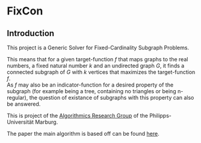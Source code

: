 # FixCon

## Introduction
This project is a Generic Solver for Fixed-Cardinality Subgraph Problems.  

This means that for a given target-function *f* that maps graphs to the real numbers, a fixed natural number *k* and an undirected graph *G*, it finds a connected subgraph of *G* with *k* vertices that maximizes the target-function *f*.  
As *f* may also be an indicator-function for a desired property of the subgraph (for example being a tree, containing no triangles or being n-regular), the question of existance of subgraphs with this property can also be answered.  

This is project of the [Algorithmics Research Group](https://www.uni-marburg.de/en/fb12/research-groups/algorith) of the Philipps-Universität Marburg.  

The paper the main algorithm is based off can be found [here](https://epubs.siam.org/doi/epdf/10.1137/1.9781611976007.2).

